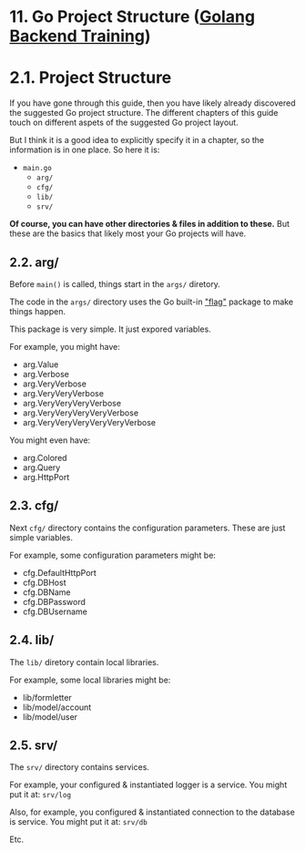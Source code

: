 # 11. Go Project Structure ([Golang Backend Training](../../README.md))

# 2.1. Project Structure

If you have gone through this guide, then you have likely already discovered the suggested Go project structure. The different chapters of this guide touch on different aspets of the suggested Go project layout.

But I think it is a good idea to explicitly specify it in a chapter, so the information is in one place. So here it is:

* `main.go`
  * `arg/`
  * `cfg/`
  * `lib/`
  * `srv/`

**Of course, you can have other directories & files in addition to these.**
But these are the basics that likely most your Go projects will have.

## 2.2. arg/

Before `main()` is called, things start in the `args/` diretory.

The code in the `args/` directory uses the Go built-in ["flag"](https://golang.org/pkg/flag/) package to make things happen.

This package is very simple. It just expored variables.

For example, you might have:

* arg.Value
* arg.Verbose
* arg.VeryVerbose
* arg.VeryVeryVerbose
* arg.VeryVeryVeryVerbose
* arg.VeryVeryVeryVeryVerbose
* arg.VeryVeryVeryVeryVeryVerbose

You might even have:

* arg.Colored
* arg.Query
* arg.HttpPort


## 2.3. cfg/

Next `cfg/` directory contains the configuration parameters. These are just simple variables.

For example, some configuration parameters might be:

* cfg.DefaultHttpPort
* cfg.DBHost
* cfg.DBName
* cfg.DBPassword
* cfg.DBUsername

## 2.4. lib/

The `lib/` diretory contain local libraries.

For example, some local libraries might be:

* lib/formletter
* lib/model/account
* lib/model/user

## 2.5. srv/

The `srv/` directory contains services.

For example, your configured & instantiated logger is a service. You might put it at: `srv/log`

Also, for example, you configured & instantiated connection to the database is service. You might put it at: `srv/db`

Etc.

